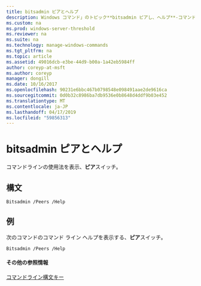 ```yaml
---
title: bitsadmin ピアとヘルプ
description: Windows コマンド」のトピック**bitsadmin ピアし、ヘルプ**-コマンドラインの使用法を表示、**ピア**スイッチ。
ms.custom: na
ms.prod: windows-server-threshold
ms.reviewer: na
ms.suite: na
ms.technology: manage-windows-commands
ms.tgt_pltfrm: na
ms.topic: article
ms.assetid: 49016dcb-e3be-44d9-b00a-1a42eb5984ff
author: coreyp-at-msft
ms.author: coreyp
manager: dongill
ms.date: 10/16/2017
ms.openlocfilehash: 90231e6bbc467b0798548e098491aae2de9616ca
ms.sourcegitcommit: 0d0b32c8986ba7db9536e0b8648d4ddf9b03e452
ms.translationtype: MT
ms.contentlocale: ja-JP
ms.lasthandoff: 04/17/2019
ms.locfileid: "59856313"
---
```

# <a name="bitsadmin-peers-and-help"></a>bitsadmin ピアとヘルプ



コマンドラインの使用法を表示、**ピア**スイッチ。

## <a name="syntax"></a>構文

```
Bitsadmin /Peers /Help 
```

## <a name="BKMK_examples"></a>例

次のコマンドのコマンド ライン ヘルプを表示する、**ピア**スイッチ。
```
Bitsadmin /Peers /Help
```

#### <a name="additional-references"></a>その他の参照情報

[コマンドライン構文キー](command-line-syntax-key.md)